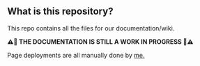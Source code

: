 ## What is this repository?
This repo contains all the files for our documentation/wiki.

**⚠️🚧 THE DOCUMENTATION IS STILL A WORK IN PROGRESS 🚧⚠️**

Page deployments are all manually done by [me.](https://github.com/AquaCobalt)
